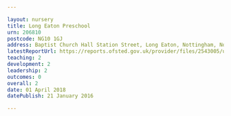 ```yaml
---

layout: nursery
title: Long Eaton Preschool
urn: 206810
postcode: NG10 1GJ
address: Baptist Church Hall Station Street, Long Eaton, Nottingham, Nottinghamshire, NG10 1GJ
latestReportUrl: https://reports.ofsted.gov.uk/provider/files/2543005/urn/206810.pdf
teaching: 2
development: 2
leadership: 2
outcomes: 0
overall: 2
date: 01 April 2018 
datePublish: 21 January 2016

---
```

